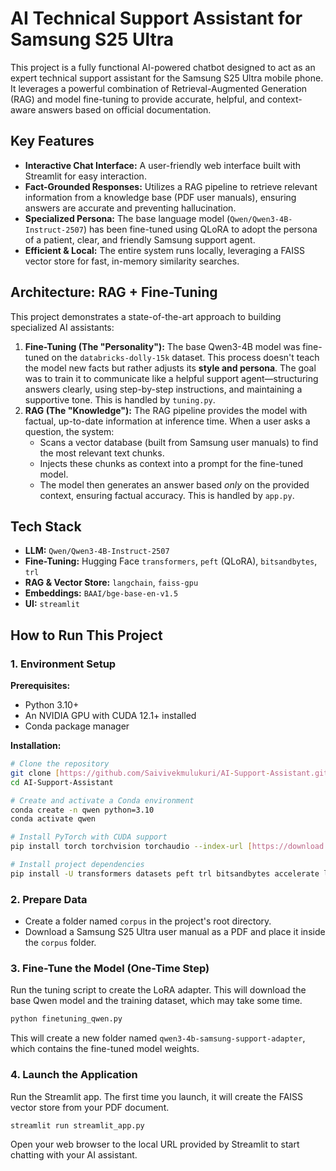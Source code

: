 # AI Technical Support Assistant for Samsung S25 Ultra

This project is a fully functional AI-powered chatbot designed to act as an expert technical support assistant for the Samsung S25 Ultra mobile phone. It leverages a powerful combination of Retrieval-Augmented Generation (RAG) and model fine-tuning to provide accurate, helpful, and context-aware answers based on official documentation.

## Key Features

* **Interactive Chat Interface:** A user-friendly web interface built with Streamlit for easy interaction.
* **Fact-Grounded Responses:** Utilizes a RAG pipeline to retrieve relevant information from a knowledge base (PDF user manuals), ensuring answers are accurate and preventing hallucination.
* **Specialized Persona:** The base language model (`Qwen/Qwen3-4B-Instruct-2507`) has been fine-tuned using QLoRA to adopt the persona of a patient, clear, and friendly Samsung support agent.
* **Efficient & Local:** The entire system runs locally, leveraging a FAISS vector store for fast, in-memory similarity searches.

## Architecture: RAG + Fine-Tuning

This project demonstrates a state-of-the-art approach to building specialized AI assistants:

1.  **Fine-Tuning (The "Personality"):** The base Qwen3-4B model was fine-tuned on the `databricks-dolly-15k` dataset. This process doesn't teach the model new facts but rather adjusts its **style and persona**. The goal was to train it to communicate like a helpful support agent—structuring answers clearly, using step-by-step instructions, and maintaining a supportive tone. This is handled by `tuning.py`.
2.  **RAG (The "Knowledge"):** The RAG pipeline provides the model with factual, up-to-date information at inference time. When a user asks a question, the system:
    * Scans a vector database (built from Samsung user manuals) to find the most relevant text chunks.
    * Injects these chunks as context into a prompt for the fine-tuned model.
    * The model then generates an answer based *only* on the provided context, ensuring factual accuracy. This is handled by `app.py`.

## Tech Stack

* **LLM:** `Qwen/Qwen3-4B-Instruct-2507`
* **Fine-Tuning:** Hugging Face `transformers`, `peft` (QLoRA), `bitsandbytes`, `trl`
* **RAG & Vector Store:** `langchain`, `faiss-gpu`
* **Embeddings:** `BAAI/bge-base-en-v1.5`
* **UI:** `streamlit`

## How to Run This Project

### 1. Environment Setup

**Prerequisites:**

* Python 3.10+
* An NVIDIA GPU with CUDA 12.1+ installed
* Conda package manager

**Installation:**

```bash
# Clone the repository
git clone [https://github.com/Saivivekmulukuri/AI-Support-Assistant.git](https://github.com/Saivivekmulukuri/AI-Support-Assistant.git)
cd AI-Support-Assistant

# Create and activate a Conda environment
conda create -n qwen python=3.10
conda activate qwen

# Install PyTorch with CUDA support
pip install torch torchvision torchaudio --index-url [https://download.pytorch.org/whl/cu121](https://download.pytorch.org/whl/cu121)

# Install project dependencies
pip install -U transformers datasets peft trl bitsandbytes accelerate langchain langchain-community streamlit faiss-gpu pypdf tensorboard
```

### 2. Prepare Data

* Create a folder named `corpus` in the project's root directory.
* Download a Samsung S25 Ultra user manual as a PDF and place it inside the `corpus` folder.

### 3. Fine-Tune the Model (One-Time Step)

Run the tuning script to create the LoRA adapter. This will download the base Qwen model and the training dataset, which may take some time.

```bash
python finetuning_qwen.py
```

This will create a new folder named `qwen3-4b-samsung-support-adapter`, which contains the fine-tuned model weights.

### 4. Launch the Application

Run the Streamlit app. The first time you launch, it will create the FAISS vector store from your PDF document.

```bash
streamlit run streamlit_app.py
```

Open your web browser to the local URL provided by Streamlit to start chatting with your AI assistant.
